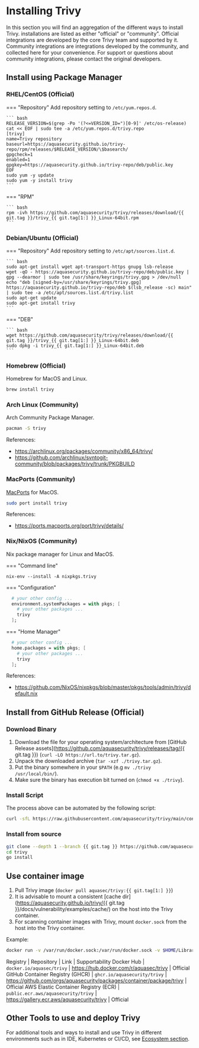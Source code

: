 # Installing Trivy

In this section you will find an aggregation of the different ways to install Trivy. installations are listed as either "official" or "community". Official integrations are developed by the core Trivy team and supported by it. Community integrations are integrations developed by the community, and collected here for your convenience. For support or questions about community integrations, please contact the original developers.

## Install using Package Manager

### RHEL/CentOS (Official)

=== "Repository"
    Add repository setting to `/etc/yum.repos.d`.

    ``` bash
    RELEASE_VERSION=$(grep -Po '(?<=VERSION_ID=")[0-9]' /etc/os-release)
    cat << EOF | sudo tee -a /etc/yum.repos.d/trivy.repo
    [trivy]
    name=Trivy repository
    baseurl=https://aquasecurity.github.io/trivy-repo/rpm/releases/$RELEASE_VERSION/\$basearch/
    gpgcheck=1
    enabled=1
    gpgkey=https://aquasecurity.github.io/trivy-repo/deb/public.key
    EOF
    sudo yum -y update
    sudo yum -y install trivy
    ```

=== "RPM"

    ``` bash
    rpm -ivh https://github.com/aquasecurity/trivy/releases/download/{{ git.tag }}/trivy_{{ git.tag[1:] }}_Linux-64bit.rpm
    ```

### Debian/Ubuntu (Official)

=== "Repository"
    Add repository setting to `/etc/apt/sources.list.d`.

    ``` bash
    sudo apt-get install wget apt-transport-https gnupg lsb-release
    wget -qO - https://aquasecurity.github.io/trivy-repo/deb/public.key | gpg --dearmor | sudo tee /usr/share/keyrings/trivy.gpg > /dev/null
    echo "deb [signed-by=/usr/share/keyrings/trivy.gpg] https://aquasecurity.github.io/trivy-repo/deb $(lsb_release -sc) main" | sudo tee -a /etc/apt/sources.list.d/trivy.list
    sudo apt-get update
    sudo apt-get install trivy
    ```

=== "DEB"

    ``` bash
    wget https://github.com/aquasecurity/trivy/releases/download/{{ git.tag }}/trivy_{{ git.tag[1:] }}_Linux-64bit.deb
    sudo dpkg -i trivy_{{ git.tag[1:] }}_Linux-64bit.deb
    ```

### Homebrew (Official)

Homebrew for MacOS and Linux.

```bash
brew install trivy
```

### Arch Linux (Community)

Arch Community Package Manager.

```bash
pacman -S trivy
```

References: 
- <https://archlinux.org/packages/community/x86_64/trivy/>
- <https://github.com/archlinux/svntogit-community/blob/packages/trivy/trunk/PKGBUILD>


### MacPorts (Community)

[MacPorts](https://www.macports.org) for MacOS.

```bash
sudo port install trivy
```

References:
- <https://ports.macports.org/port/trivy/details/>

### Nix/NixOS (Community)

Nix package manager for Linux and MacOS.

=== "Command line"

`nix-env --install -A nixpkgs.trivy`

=== "Configuration"

```nix
  # your other config ...
  environment.systemPackages = with pkgs; [
    # your other packages ...
    trivy
  ];
```

=== "Home Manager"

```nix
  # your other config ...
  home.packages = with pkgs; [
    # your other packages ...
    trivy
  ];
```

References: 
-  <https://github.com/NixOS/nixpkgs/blob/master/pkgs/tools/admin/trivy/default.nix>

## Install from GitHub Release (Official)

### Download Binary

1. Download the file for your operating system/architecture from [GitHub Release assets](https://github.com/aquasecurity/trivy/releases/tag/{{ git.tag }}) (`curl -LO https://url.to/trivy.tar.gz`).  
2. Unpack the downloaded archive (`tar -xzf ./trivy.tar.gz`).
3. Put the binary somewhere in your `$PATH` (e.g `mv ./trivy /usr/local/bin/`).
4. Make sure the binary has execution bit turned on (`chmod +x ./trivy`).

### Install Script

The process above can be automated by the following script:

```bash
curl -sfL https://raw.githubusercontent.com/aquasecurity/trivy/main/contrib/install.sh | sh -s -- -b /usr/local/bin {{ git.tag }}
```

### Install from source

```bash
git clone --depth 1 --branch {{ git.tag }} https://github.com/aquasecurity/trivy
cd trivy
go install
```

## Use container image

1. Pull Trivy image (`docker pull aquasec/trivy:{{ git.tag[1:] }}`)
2. It is advisable to mount a consistent [cache dir](https://aquasecurity.github.io/trivy/{{ git.tag }}/docs/vulnerability/examples/cache/) on the host into the Trivy container.
3. For scanning container images with Trivy, mount `docker.sock` from the host into the Trivy container.

Example:

``` bash
docker run -v /var/run/docker.sock:/var/run/docker.sock -v $HOME/Library/Caches:/root/.cache/ aquasec/trivy:{{ git.tag[1:] }} image python:3.4-alpine
```

Registry | Repository | Link | Supportability
Docker Hub | `docker.io/aquasec/trivy` | https://hub.docker.com/r/aquasec/trivy | Official
GitHub Container Registry (GHCR) | `ghcr.io/aquasecurity/trivy` | https://github.com/orgs/aquasecurity/packages/container/package/trivy | Official
AWS Elastic Container Registry (ECR) | `public.ecr.aws/aquasecurity/trivy` | https://gallery.ecr.aws/aquasecurity/trivy | Official

## Other Tools to use and deploy Trivy

For additional tools and ways to install and use Trivy in different environments such as in IDE, Kubernetes or CI/CD, see [Ecosystem section](../ecosystem/index.md).
